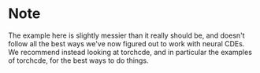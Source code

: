 # Note
The example here is slightly messier than it really should be, and doesn't follow all the best ways we've now figured out to work with neural CDEs. We recommend instead looking at torchcde, and in particular the examples of torchcde, for the best ways to do things.
